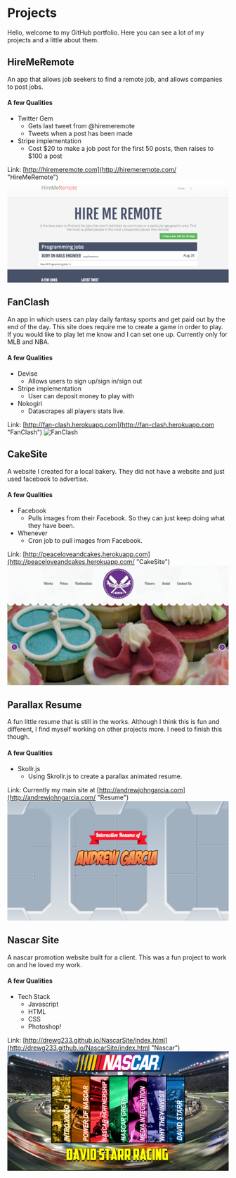 # Projects

Hello, welcome to my GitHub portfolio. Here you can see a lot of my projects and a little about them.

## HireMeRemote

An app that allows job seekers to find a remote job, and allows companies to post jobs.

#### A few Qualities

* Twitter Gem
	* Gets last tweet from @hiremeremote
	* Tweets when a post has been made
* Stripe implementation
	* Cost $20 to make a job post for the first 50 posts, then raises to $100 a post

Link: [http://hiremeremote.com](http://hiremeremote.com/ "HireMeRemote")
![HireMeRemote](https://raw.githubusercontent.com/drewg233/ListOfProjects/master/images/hiremeremote.png)


## FanClash

An app in which users can play daily fantasy sports and get paid out by the end of the day. This site does require me to create a game in order to play. If you would like to play let me know and I can set one up. Currently only for MLB and NBA.

#### A few Qualities

* Devise
	* Allows users to sign up/sign in/sign out
* Stripe implementation
	* User can deposit money to play with
* Nokogiri
	* Datascrapes all players stats live.

Link: [http://fan-clash.herokuapp.com](http://fan-clash.herokuapp.com "FanClash")
![FanClash](https://raw.githubusercontent.com/drewg233/FanClash/master/app/assets/images/fanclash.png)

## CakeSite

A website I created for a local bakery. They did not have a website and just used facebook to advertise.

#### A few Qualities

* Facebook
	* Pulls images from their Facebook. So they can just keep doing what they have been.
* Whenever
	* Cron job to pull images from Facebook.

Link: [http://peaceloveandcakes.herokuapp.com](http://peaceloveandcakes.herokuapp.com/ "CakeSite")
![Bakery](https://raw.githubusercontent.com/drewg233/CakeSite/master/app/assets/images/peace.png)


## Parallax Resume

A fun little resume that is still in the works. Although I think this is fun and different, I find myself working on other projects more. I need to finish this though.

#### A few Qualities

* Skollr.js
	* Using Skrollr.js to create a parallax animated resume.

Link: Currently my main site at [http://andrewjohngarcia.com](http://andrewjohngarcia.com/ "Resume")
![Resume](https://raw.githubusercontent.com/drewg233/ParallaxResume/gh-pages/images/screenshot.png "Resume")

## Nascar Site

A nascar promotion website built for a client. This was a fun project to work on and he loved my work.

#### A few Qualities

* Tech Stack
	* Javascript
	* HTML
	* CSS
	* Photoshop!

Link: [http://drewg233.github.io/NascarSite/index.html](http://drewg233.github.io/NascarSite/index.html "Nascar")
![Nascar](https://raw.githubusercontent.com/drewg233/NascarSite/gh-pages/images/screenshot.png "Nascar")





